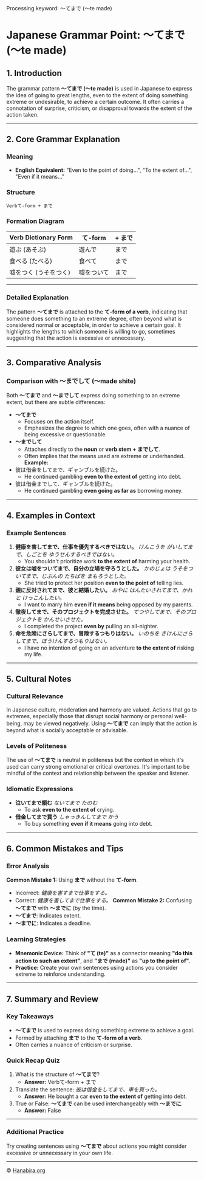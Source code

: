 Processing keyword: ～てまで (〜te made)
# Japanese Grammar Point: ～てまで (〜te made)

## 1. Introduction
The grammar pattern **～てまで (〜te made)** is used in Japanese to express the idea of going to great lengths, even to the extent of doing something extreme or undesirable, to achieve a certain outcome. It often carries a connotation of surprise, criticism, or disapproval towards the extent of the action taken.

---
## 2. Core Grammar Explanation
### Meaning
- **English Equivalent:** "Even to the point of doing...", "To the extent of...", "Even if it means..."
### Structure
```plaintext
Verbて-form + まで
```
### Formation Diagram
| Verb Dictionary Form | て-form | + まで |
|----------------------|---------|-------|
| 遊ぶ (あそぶ)         | 遊んで  | まで  |
| 食べる (たべる)       | 食べて  | まで  |
| 嘘をつく (うそをつく) | 嘘をついて | まで  |
---
### Detailed Explanation
The pattern **～てまで** is attached to the **て-form of a verb**, indicating that someone does something to an extreme degree, often beyond what is considered normal or acceptable, in order to achieve a certain goal. It highlights the lengths to which someone is willing to go, sometimes suggesting that the action is excessive or unnecessary.

---
## 3. Comparative Analysis
### Comparison with ～までして (～made shite)
Both **～てまで** and **～までして** express doing something to an extreme extent, but there are subtle differences:
- **～てまで**
  - Focuses on the action itself.
  - Emphasizes the degree to which one goes, often with a nuance of being excessive or questionable.
- **～までして**
  - Attaches directly to the **noun** or **verb stem + までして**.
  - Often implies that the means used are extreme or underhanded.
**Example:**
- 彼は借金をしてまで、ギャンブルを続けた。
  - He continued gambling **even to the extent of** getting into debt.
- 彼は借金までして、ギャンブルを続けた。
  - He continued gambling **even going as far as** borrowing money.
---
## 4. Examples in Context
### Example Sentences
1. **健康を害してまで、仕事を優先するべきではない。**
   *けんこうを がいしてまで、しごとを ゆうせんするべきではない。*
   - You shouldn't prioritize work **to the extent of** harming your health.
2. **彼女は嘘をついてまで、自分の立場を守ろうとした。**
   *かのじょは うそをついてまで、じぶんの たちばを まもろうとした。*
   - She tried to protect her position **even to the point of** telling lies.
3. **親に反対されてまで、彼と結婚したい。**
   *おやに はんたいされてまで、かれと けっこんしたい。*
   - I want to marry him **even if it means** being opposed by my parents.
4. **徹夜してまで、そのプロジェクトを完成させた。**
   *てつやしてまで、そのプロジェクトを かんせいさせた。*
   - I completed the project **even by** pulling an all-nighter.
5. **命を危険にさらしてまで、冒険するつもりはない。**
   *いのちを きけんにさらしてまで、ぼうけんするつもりはない。*
   - I have no intention of going on an adventure **to the extent of** risking my life.
---
## 5. Cultural Notes
### Cultural Relevance
In Japanese culture, moderation and harmony are valued. Actions that go to extremes, especially those that disrupt social harmony or personal well-being, may be viewed negatively. Using **～てまで** can imply that the action is beyond what is socially acceptable or advisable.
### Levels of Politeness
The use of **～てまで** is neutral in politeness but the context in which it's used can carry strong emotional or critical overtones. It's important to be mindful of the context and relationship between the speaker and listener.
### Idiomatic Expressions
- **泣いてまで頼む**
  *ないてまで たのむ*
  - To ask **even to the extent of** crying.
- **借金してまで買う**
  *しゃっきんしてまで かう*
  - To buy something **even if it means** going into debt.
---
## 6. Common Mistakes and Tips
### Error Analysis
**Common Mistake 1:** Using **まで** without the **て-form**.
- Incorrect: *健康を害すまで仕事をする。*
- Correct:   *健康を害してまで仕事をする。*
**Common Mistake 2:** Confusing **～てまで** with **～までに** (by the time).
- **～てまで**: Indicates extent.
- **～までに**: Indicates a deadline.
### Learning Strategies
- **Mnemonic Device:** Think of **"て (te)"** as a connector meaning **"do this action to such an extent"**, and **"まで (made)"** as **"up to the point of"**.
- **Practice:** Create your own sentences using actions you consider extreme to reinforce understanding.
---
## 7. Summary and Review
### Key Takeaways
- **～てまで** is used to express doing something extreme to achieve a goal.
- Formed by attaching **まで** to the **て-form of a verb**.
- Often carries a nuance of criticism or surprise.
### Quick Recap Quiz
1. What is the structure of **～てまで**?
   - **Answer:** Verbて-form + まで
2. Translate the sentence: *彼は借金をしてまで、車を買った。*
   - **Answer:** He bought a car **even to the extent of** getting into debt.
3. True or False: **～てまで** can be used interchangeably with **～までに**.
   - **Answer:** False
---
### Additional Practice
Try creating sentences using **～てまで** about actions you might consider excessive or unnecessary in your own life.



---

© [Hanabira.org](https://hanabira.org)
